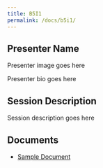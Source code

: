 ```yaml
---
title: B5I1
permalink: /docs/b5i1/
---
```


## Presenter Name

Presenter image goes here

Presenter bio goes here

## Session Description

Session description goes here

## Documents
 - [Sample Document](../tuesday/breakout5/documents/b1p1d1.pdf)
